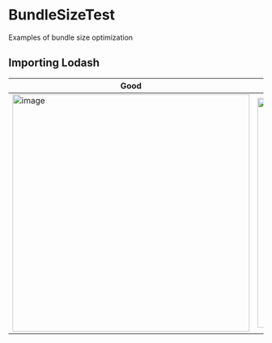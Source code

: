 # BundleSizeTest
Examples of bundle size optimization

## Importing Lodash

| Good  | Better |
| ------------- | ------------- |
|<img width="468" alt="image" src="https://user-images.githubusercontent.com/12046657/170068205-5adb473c-8851-4a07-8244-2e3971967068.png">|<img width="453" alt="image" src="https://user-images.githubusercontent.com/12046657/170068359-41cb8271-059c-4f49-834e-92cc55c99398.png">|
